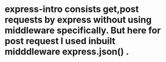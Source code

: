 # express-intro consists get,post requests by express without using middleware specifically. But here for post request I used inbuilt midddleware express.json() .
